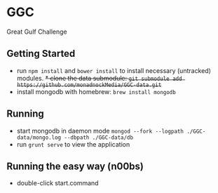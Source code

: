 # GGC
Great Gulf Challenge
## Getting Started
* run `npm install` and `bower install` to install necessary (untracked) modules.
~~* clone the data submodule: `git submodule add https://github.com/monadnockMedia/GGC-data.git`~~
* install mongodb with homebrew: `brew install mongodb`

## Running
* start mongodb in daemon mode `mongod --fork --logpath ./GGC-data/mongo.log --dbpath ./GGC-data/db`
* run `grunt serve` to view the application

## Running the easy way (n00bs)
* double-click start.command
